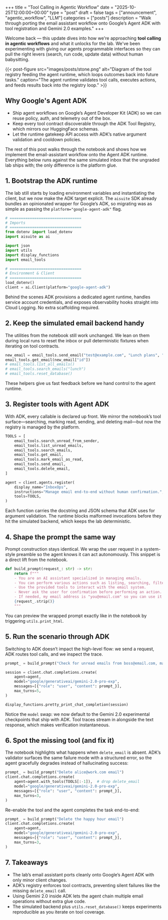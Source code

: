 +++
title = "Tool Calling in Agentic Workflow"
date = "2025-10-25T12:00:00+00:00"
type = "post"
draft = false
tags = ["announcement", "agentic_workflow", "LLM"]
categories = ["posts"]
description = "Walk through porting the email assistant workflow onto Google’s Agent ADK with tool registration and Gemini 2.0 examples."
+++

Welcome back — this update dives into how we're approaching **tool calling in agentic workflows** and what it unlocks for the lab. We've been experimenting with giving our agents programmable interfaces so they can pull the right levers (search, run code, update data) without human babysitting.

{{< post-figure src="images/posts/stone.png" alt="Diagram of the tool registry feeding the agent runtime, which loops outcomes back into future tasks." caption="The agent runtime validates tool calls, executes actions, and feeds results back into the registry loop." >}}

## Why Google's Agent ADK

- Ship agent workflows on Google’s Agent Developer Kit (ADK) so we can reuse policy, auth, and telemetry out of the box.
- Keep every tool contract discoverable through the ADK Tool Registry, which mirrors our HuggingFace schemas.
- Let the runtime gatekeep API access with ADK’s native argument validation and cooldown policies.

The rest of this post walks through the notebook and shows how we implement the email-assistant workflow onto the Agent ADK runtime. Everything below runs against the same simulated inbox that the ungraded lab ships with; the only difference is the platform glue.

## 1. Bootstrap the ADK runtime

The lab still starts by loading environment variables and instantiating the client, but we now make the ADK target explicit. The `aisuite` SDK already bundles an opinionated wrapper for Google’s ADK, so migrating was as simple as passing the `platform="google-agent-adk"` flag.

```python
# ================================
# Imports
# ================================
from dotenv import load_dotenv
import aisuite as ai

import json
import utils
import display_functions
import email_tools

# ================================
# Environment & Client
# ================================
load_dotenv()
client = ai.Client(platform="google-agent-adk")
```

Behind the scenes ADK provisions a dedicated agent runtime, handles service account credentials, and exposes observability hooks straight into Cloud Logging. No extra scaffolding required.

## 2. Keep the simulated email backend handy

The utilities from the notebook still work unchanged. We lean on them during local runs to reset the inbox or pull deterministic fixtures when iterating on tool contracts.

```python
new_email = email_tools.send_email("test@example.com", "Lunch plans", "Shall we meet at noon?")
email_tools.get_email(new_email["id"])
# email_tools.list_all_emails()
# email_tools.search_emails("lunch")
# email_tools.reset_database()
```

These helpers give us fast feedback before we hand control to the agent runtime.

## 3. Register tools with Agent ADK

With ADK, every callable is declared up front. We mirror the notebook’s tool surface—searching, marking read, sending, and deleting mail—but now the registry is managed by the platform.

```python
TOOLS = [
    email_tools.search_unread_from_sender,
    email_tools.list_unread_emails,
    email_tools.search_emails,
    email_tools.get_email,
    email_tools.mark_email_as_read,
    email_tools.send_email,
    email_tools.delete_email,
]

agent = client.agents.register(
    display_name="InboxOps",
    instructions="Manage email end-to-end without human confirmation.",
    tools=TOOLS,
)
```

Each function carries the docstring and JSON schema that ADK uses for argument validation. The runtime blocks malformed invocations before they hit the simulated backend, which keeps the lab deterministic.

## 4. Shape the prompt the same way

Prompt construction stays identical. We wrap the user request in a system-style preamble so the agent knows it can act autonomously. This snippet is a direct lift from the notebook.

```python
def build_prompt(request_: str) -> str:
    return f"""
    - You are an AI assistant specialized in managing emails.
    - You can perform various actions such as listing, searching, filtering, and manipulating emails.
    - Use the provided tools to interact with the email system.
    - Never ask the user for confirmation before performing an action.
    - If needed, my email address is "you@email.com" so you can use it to send emails or perform actions related to my account.
    {request_.strip()}
    """
```

You can preview the wrapped prompt exactly like in the notebook by triggering `utils.print_html`.

## 5. Run the scenario through ADK

Switching to ADK doesn’t impact the high-level flow: we send a request, ADK routes tool calls, and we inspect the trace.

```python
prompt_ = build_prompt("Check for unread emails from boss@email.com, mark them as read, and send a polite follow-up.")

session = client.chat.completions.create(
    agent=agent,
    model="google/generativeai/gemini-2.0-pro-exp",
    messages=[{"role": "user", "content": prompt_}],
    max_turns=5,
)

display_functions.pretty_print_chat_completion(session)
```

Notice the `model` swap: we now default to the Gemini 2.0 experimental checkpoints that ship with ADK. Tool traces stream in alongside the text response, which makes verification instantaneous.

## 6. Spot the missing tool (and fix it)

The notebook highlights what happens when `delete_email` is absent. ADK’s validator surfaces the same failure mode with a structured error, so the agent gracefully degrades instead of hallucinating success:

```python
prompt_ = build_prompt("Delete alice@work.com email")
client.chat.completions.create(
    agent=agent.with_tools(TOOLS[:-1]),  # drop delete_email
    model="google/generativeai/gemini-2.0-pro-exp",
    messages=[{"role": "user", "content": prompt_}],
    max_turns=3,
)
```

Re-enable the tool and the agent completes the task end-to-end:

```python
prompt_ = build_prompt("Delete the happy hour email")
client.chat.completions.create(
    agent=agent,
    model="google/generativeai/gemini-2.0-pro-exp",
    messages=[{"role": "user", "content": prompt_}],
    max_turns=3,
)
```

## 7. Takeaways

- The lab’s email assistant ports cleanly onto Google’s Agent ADK with only minor client changes.
- ADK’s registry enforces tool contracts, preventing silent failures like the missing `delete_email` call.
- Using Gemini 2.0 inside ADK lets the agent chain multiple email operations without extra glue code.
- The simulated backend plus `utils.reset_database()` keeps experiments reproducible as you iterate on tool coverage.

